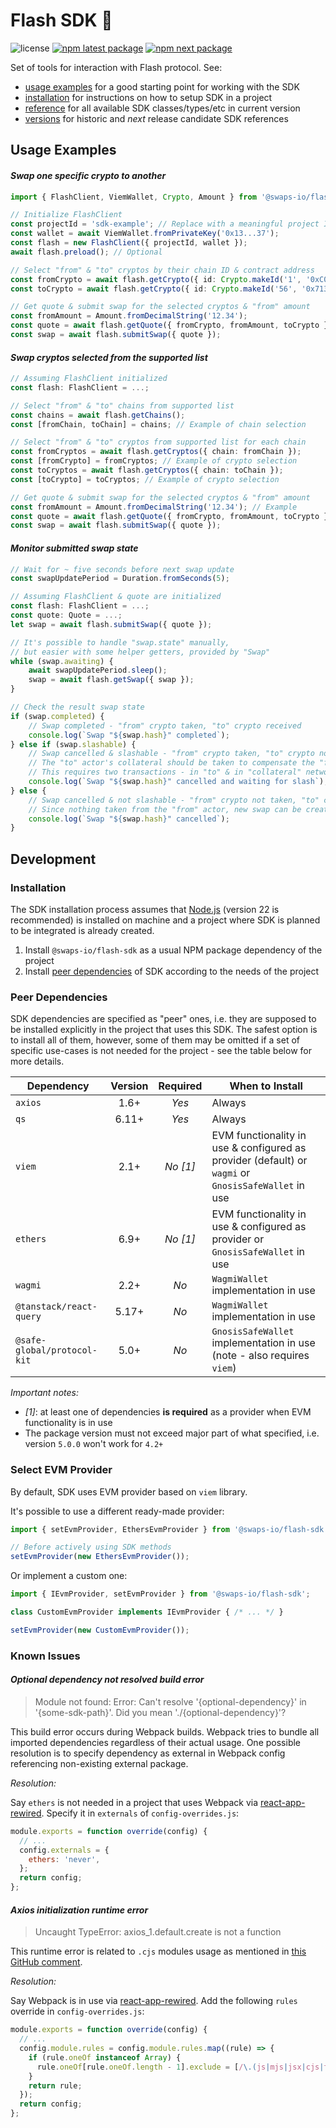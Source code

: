 # Flash SDK 🧰

![license](https://img.shields.io/badge/license-MIT-blue.svg)
[![npm latest package](https://img.shields.io/npm/v/@swaps-io/flash-sdk/latest.svg)](https://www.npmjs.com/package/@swaps-io/flash-sdk)
[![npm next package](https://img.shields.io/npm/v/@swaps-io/flash-sdk/next.svg)](https://www.npmjs.com/package/@swaps-io/flash-sdk)

Set of tools for interaction with Flash protocol. See:

- [usage examples](#usage-examples) for a good starting point for working with the SDK
- [installation](#installation) for instructions on how to setup SDK in a project
- [reference](reference.md) for all available SDK classes/types/etc in current version
- [versions](versions/README.md) for historic and _next_ release candidate SDK references

## Usage Examples

#### _Swap one specific crypto to another_

```ts
import { FlashClient, ViemWallet, Crypto, Amount } from '@swaps-io/flash-sdk';

// Initialize FlashClient
const projectId = 'sdk-example'; // Replace with a meaningful project ID
const wallet = await ViemWallet.fromPrivateKey('0x13...37');
const flash = new FlashClient({ projectId, wallet });
await flash.preload(); // Optional

// Select "from" & "to" cryptos by their chain ID & contract address
const fromCrypto = await flash.getCrypto({ id: Crypto.makeId('1', '0xC02aaA39b223FE8D0A0e5C4F27eAD9083C756Cc2') });
const toCrypto = await flash.getCrypto({ id: Crypto.makeId('56', '0x7130d2A12B9BCbFAe4f2634d864A1Ee1Ce3Ead9c') });

// Get quote & submit swap for the selected cryptos & "from" amount
const fromAmount = Amount.fromDecimalString('12.34');
const quote = await flash.getQuote({ fromCrypto, fromAmount, toCrypto });
const swap = await flash.submitSwap({ quote });
```

#### _Swap cryptos selected from the supported list_

```ts
// Assuming FlashClient initialized
const flash: FlashClient = ...;

// Select "from" & "to" chains from supported list
const chains = await flash.getChains();
const [fromChain, toChain] = chains; // Example of chain selection

// Select "from" & "to" cryptos from supported list for each chain
const fromCryptos = await flash.getCryptos({ chain: fromChain });
const [fromCrypto] = fromCryptos; // Example of crypto selection
const toCryptos = await flash.getCryptos({ chain: toChain });
const [toCrypto] = toCryptos; // Example of crypto selection

// Get quote & submit swap for the selected cryptos & "from" amount
const fromAmount = Amount.fromDecimalString('12.34'); // Example
const quote = await flash.getQuote({ fromCrypto, fromAmount, toCrypto });
const swap = await flash.submitSwap({ quote });
```

#### _Monitor submitted swap state_

```ts
// Wait for ~ five seconds before next swap update
const swapUpdatePeriod = Duration.fromSeconds(5);

// Assuming FlashClient & quote are initialized
const flash: FlashClient = ...;
const quote: Quote = ...;
let swap = await flash.submitSwap({ quote });

// It's possible to handle "swap.state" manually,
// but easier with some helper getters, provided by "Swap"
while (swap.awaiting) {
    await swapUpdatePeriod.sleep();
    swap = await flash.getSwap({ swap });
}

// Check the result swap state
if (swap.completed) {
    // Swap completed - "from" crypto taken, "to" crypto received
    console.log(`Swap "${swap.hash}" completed`);
} else if (swap.slashable) {
    // Swap cancelled & slashable - "from" crypto taken, "to" crypto not received
    // The "to" actor's collateral should be taken to compensate the "from" crypto
    // This requires two transactions - in "to" & in "collateral" network (can be helped by liquidators)
    console.log(`Swap "${swap.hash}" cancelled and waiting for slash`);
} else {
    // Swap cancelled & not slashable - "from" crypto not taken, "to" crypto not received
    // Since nothing taken from the "from" actor, new swap can be created (even for the same quote)
    console.log(`Swap "${swap.hash}" cancelled`);
}
```

## Development

### Installation

The SDK installation process assumes that [Node.js](https://nodejs.org/en) (version 22 is recommended) is installed on
machine and a project where SDK is planned to be integrated is already created.

1. Install `@swaps-io/flash-sdk` as a usual NPM package dependency of the project
2. Install [peer dependencies](#peer-dependencies) of SDK according to the needs of the project

### Peer Dependencies

SDK dependencies are specified as "peer" ones, i.e. they are supposed to be installed explicitly in the project that
uses this SDK. The safest option is to install all of them, however, some of them may be omitted if a set of specific
use-cases is not needed for the project - see the table below for more details.

| Dependency                  | Version | Required | When to Install                                                                                     |
| --------------------------- |:-------:|:--------:|-----------------------------------------------------------------------------------------------------|
| `axios`                     |  1.6+   |  _Yes_   | Always                                                                                              |
| `qs`                        |  6.11+  |  _Yes_   | Always                                                                                              |
| `viem`                      |  2.1+   | _No [1]_ | EVM functionality in use & configured as provider (default) or `wagmi` or `GnosisSafeWallet` in use |
| `ethers`                    |  6.9+   | _No [1]_ | EVM functionality in use & configured as provider or `GnosisSafeWallet` in use                      |
| `wagmi`                     |  2.2+   |   _No_   | `WagmiWallet` implementation in use                                                                 |
| `@tanstack/react-query`     |  5.17+  |   _No_   | `WagmiWallet` implementation in use                                                                 |
| `@safe-global/protocol-kit` |  5.0+   |   _No_   | `GnosisSafeWallet` implementation in use (note - also requires `viem`)                              |

_Important notes:_

- _[1]_: at least one of dependencies __is required__ as a provider when EVM functionality is in use
- The package version must not exceed major part of what specified, i.e. version `5.0.0` won't work for `4.2+`

### Select EVM Provider

By default, SDK uses EVM provider based on `viem` library.

It's possible to use a different ready-made provider:

```ts
import { setEvmProvider, EthersEvmProvider } from '@swaps-io/flash-sdk';

// Before actively using SDK methods
setEvmProvider(new EthersEvmProvider());
```

Or implement a custom one:

```ts
import { IEvmProvider, setEvmProvider } from '@swaps-io/flash-sdk';

class CustomEvmProvider implements IEvmProvider { /* ... */ }

setEvmProvider(new CustomEvmProvider());
```

### Known Issues

#### _Optional dependency not resolved build error_

> Module not found: Error: Can't resolve '{optional-dependency}' in '{some-sdk-path}'.
> Did you mean './{optional-dependency}'?

This build error occurs during Webpack builds. Webpack tries to bundle all imported dependencies regardless of their
actual usage. One possible resolution is to specify dependency as external in Webpack config referencing non-existing
external package.

_Resolution:_

Say `ethers` is not needed in a project that uses Webpack via
[react-app-rewired](https://www.npmjs.com/package/react-app-rewired).
Specify it in `externals` of `config-overrides.js`:

```js
module.exports = function override(config) {
  // ...
  config.externals = {
    ethers: 'never',
  };
  return config;
};
```

#### _Axios initialization runtime error_

> Uncaught TypeError: axios_1.default.create is not a function

This runtime error is related to `.cjs` modules usage as mentioned in
[this GitHub comment](https://github.com/facebook/create-react-app/pull/12021#issuecomment-1108426483).

_Resolution:_

Say Webpack is in use via [react-app-rewired](https://www.npmjs.com/package/react-app-rewired).
Add the following `rules` override in `config-overrides.js`:

```js
module.exports = function override(config) {
  // ...
  config.module.rules = config.module.rules.map((rule) => {
    if (rule.oneOf instanceof Array) {
      rule.oneOf[rule.oneOf.length - 1].exclude = [/\.(js|mjs|jsx|cjs|ts|tsx)$/, /\.html$/, /\.json$/];
    }
    return rule;
  });
  return config;
};
```
